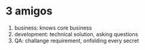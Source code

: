 # 3 amigos

1. business: knows core business
2. development: technical solution, asking questions
3. QA: challange requirement, onfolding every secret
